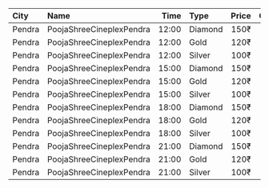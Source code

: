| City   | Name                     |  Time | Type    | Price | Capacity | Booked |
| :----- | :----------------------- | ----: | :------ | ----: | -------: | -----: |
| Pendra | PoojaShreeCineplexPendra | 12:00 | Diamond |  150₹ |       93 |     78 |
| Pendra | PoojaShreeCineplexPendra | 12:00 | Gold    |  120₹ |       60 |     60 |
| Pendra | PoojaShreeCineplexPendra | 12:00 | Silver  |  100₹ |       60 |     60 |
| Pendra | PoojaShreeCineplexPendra | 15:00 | Diamond |  150₹ |       93 |     78 |
| Pendra | PoojaShreeCineplexPendra | 15:00 | Gold    |  120₹ |       60 |     60 |
| Pendra | PoojaShreeCineplexPendra | 15:00 | Silver  |  100₹ |       60 |     60 |
| Pendra | PoojaShreeCineplexPendra | 18:00 | Diamond |  150₹ |       93 |     78 |
| Pendra | PoojaShreeCineplexPendra | 18:00 | Gold    |  120₹ |       60 |     60 |
| Pendra | PoojaShreeCineplexPendra | 18:00 | Silver  |  100₹ |       60 |     60 |
| Pendra | PoojaShreeCineplexPendra | 21:00 | Diamond |  150₹ |       93 |     78 |
| Pendra | PoojaShreeCineplexPendra | 21:00 | Gold    |  120₹ |       60 |     60 |
| Pendra | PoojaShreeCineplexPendra | 21:00 | Silver  |  100₹ |       60 |     60 |
